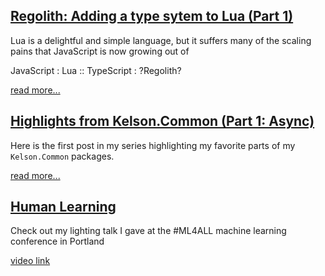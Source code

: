 ## [Regolith: Adding a type sytem to Lua (Part 1)](/regolith_type_sys.md)

Lua is a delightful and simple language, but it suffers many of the scaling pains that JavaScript is now growing out of

JavaScript : Lua :: TypeScript : ?Regolith?

[read more...](/regolith_type_sys.md)

## [Highlights from Kelson.Common (Part 1: Async)](/kelson_common_packages_async.md)

Here is the first post in my series highlighting my favorite parts of my `Kelson.Common` packages.

[read more...](/kelson_common_packages_async.md)

## [Human Learning](/ml4all_talk.md)

Check out my lighting talk I gave at the #ML4ALL machine learning conference in Portland

[video link](https://youtu.be/h7pPi2ER7Is)